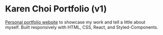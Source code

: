 # Karen Choi Portfolio (v1)

[Personal portfolio website](https://devkarenc.github.io/karen-portfolio-v1/) to showcase my work and tell a little about myself.
Built responsively with HTML, CSS, React, and Styled-Components.
